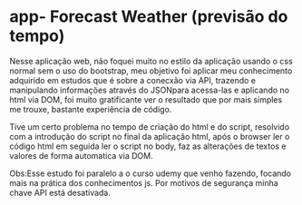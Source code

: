 # app- Forecast Weather (previsão do tempo)

Nesse aplicação web, não foquei muito no estilo da aplicação usando o css normal sem o uso do bootstrap, meu objetivo foi aplicar meu conhecimento adquirido em estudos que é
sobre a conecxão via API, trazendo e manipulando informações através do JSONpara acessa-las e aplicando no html via DOM, foi muito gratificante ver o resultado que por mais simples me trouxe,
bastante experiência de código.

Tive um certo problema no tempo de criação do html e do script, resolvido com a introdução do script no final da aplicação html, após o browser ler o código html  em seguida ler o script no body, 
faz as alterações de textos e valores de forma automatica via DOM.

Obs:Esse estudo foi paralelo a o curso udemy que venho fazendo, focando mais na prática dos conhecimentos js. Por motivos de segurança minha chave API está desativada.
